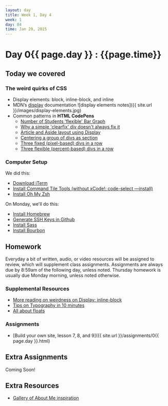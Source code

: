 ```yaml
---
layout: day
title: Week 1, Day 4
week: 1
day: 04
time: Jan 29, 2015
---
```


# Day 0{{ page.day }} : {{page.time}}


## Today we covered

### The weird quirks of CSS
* Display elements: block, inline-block, and inline
* MDN’s [display](https://developer.mozilla.org/en-US/docs/Web/CSS/display) documentation
![display elements notes]({{ site.url }}/images/display-elements.jpg)
* Common patterns in **HTML CodePens**
	* [Number of Students 'flexible' Bar Graph](http://codepen.io/samkap/pen/wBqjWm)
	* [Why a simple 'clearfix' div doesn't always fix it](http://codepen.io/samkap/pen/MYvGPW)
	* [Article and Aside layout using Display](http://codepen.io/samkap/pen/NPvMbB)
	* [Centering a group of divs as section](http://codepen.io/samkap/pen/PwKpZE)
	* [Three fixed (pixel-based) divs in a row](http://codepen.io/samkap/pen/ogeqKb)
	* [Three flexible (percent-based) divs in a row](http://codepen.io/samkap/pen/YPxamG)





### Computer Setup

We did this:

* [Download iTerm](http://iterm2.com/)
* [Install Command Tile Tools (without xCode!: code-select —install)](http://osxdaily.com/2014/02/12/install-command-line-tools-mac-os-x/)
* [Install Oh My Zsh](https://github.com/robbyrussell/oh-my-zsh)

On Monday, we'll do this:

* [Install Homebrew](http://brew.sh/)
* [Generate SSH Keys in Github](https://help.github.com/articles/generating-ssh-keys/)
* [Install Sass](http://sass-lang.com/install)
* [Install Bourbon](http://bourbon.io/)

## Homework
Everyday a bit of written, audio, or video resources will be assigned to review, which will supplement class assignments. Assignments are always due by 8:59am of the following day, unless noted. Thursday homework is usually due Monday morning, unless noted otherwise.

### Supplemental Resources
* [More reading on weirdness on Display: inline-block](http://designshack.net/articles/css/whats-the-deal-with-display-inline-block/)
* [Tips on Typography in 10 minutes](http://practicaltypography.com/typography-in-ten-minutes.html)
* [All about floats](http://css-tricks.com/all-about-floats/)

### Assignments
* [Build your own site, lesson 7, 8, and 9]({{ site.url }}/assignments/0{{ page.day }}.html)

## Extra Assignments
Coming Soon!
<!-- Done with the required homework and would like more to learn from? TIY has you covered.

* [Build your own 'about me' site]({{ site.url }}/assignments/0{{ page.day }}b.html) -->

## Extra Resources
* [Gallery of About Me inspiration](http://patterntap.com/?terms=&sort_by=created&type=21756&style=All&platform=All)